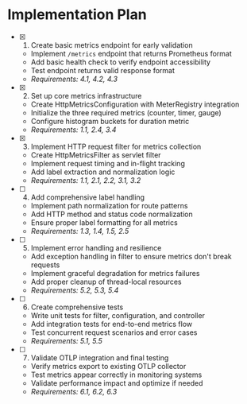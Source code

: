 # Implementation Plan

- [x] 1. Create basic metrics endpoint for early validation
  - Implement `/metrics` endpoint that returns Prometheus format
  - Add basic health check to verify endpoint accessibility
  - Test endpoint returns valid response format
  - _Requirements: 4.1, 4.2, 4.3_

- [x] 2. Set up core metrics infrastructure
  - Create HttpMetricsConfiguration with MeterRegistry integration
  - Initialize the three required metrics (counter, timer, gauge)
  - Configure histogram buckets for duration metric
  - _Requirements: 1.1, 2.4, 3.4_

- [x] 3. Implement HTTP request filter for metrics collection
  - Create HttpMetricsFilter as servlet filter
  - Implement request timing and in-flight tracking
  - Add label extraction and normalization logic
  - _Requirements: 1.1, 2.1, 2.2, 3.1, 3.2_

- [ ] 4. Add comprehensive label handling
  - Implement path normalization for route patterns
  - Add HTTP method and status code normalization
  - Ensure proper label formatting for all metrics
  - _Requirements: 1.3, 1.4, 1.5, 2.5_

- [ ] 5. Implement error handling and resilience
  - Add exception handling in filter to ensure metrics don't break requests
  - Implement graceful degradation for metrics failures
  - Add proper cleanup of thread-local resources
  - _Requirements: 5.2, 5.3, 5.4_

- [ ] 6. Create comprehensive tests
  - Write unit tests for filter, configuration, and controller
  - Add integration tests for end-to-end metrics flow
  - Test concurrent request scenarios and error cases
  - _Requirements: 5.1, 5.5_

- [ ] 7. Validate OTLP integration and final testing
  - Verify metrics export to existing OTLP collector
  - Test metrics appear correctly in monitoring systems
  - Validate performance impact and optimize if needed
  - _Requirements: 6.1, 6.2, 6.3_